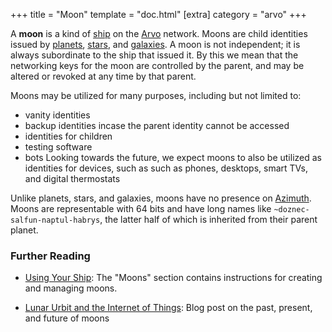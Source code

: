 +++ title = "Moon" template = "doc.html" [extra] category = "arvo" +++

A **moon** is a kind of [ship](/docs/glossary/ship) on the
[Arvo](/docs/glossary/arvo) network. Moons are child identities issued by
[planets](/docs/glossary/planet), [stars](/docs/glossary/stars), and
[galaxies](/docs/glossary/galaxy). A moon is not independent; it is always
subordinate to the ship that issued it. By this we mean that the networking keys
for the moon are controlled by the parent, and may be altered or revoked at any
time by that parent.

Moons may be utilized for many purposes, including but not limited to:
 - vanity identities
 - backup identities incase the parent identity cannot be accessed
 - identities for children
 - testing software
 - bots Looking towards the future, we expect moons to also be utilized as
identities for devices, such as such as phones, desktops, smart TVs, and digital
thermostats

Unlike planets, stars, and galaxies, moons have no presence on
[Azimuth](/docs/glossary/azimuth). Moons are representable with 64 bits and have
long names like `~doznec-salfun-naptul-habrys`, the latter half of which is
inherited from their parent planet.

### Further Reading

- [Using Your Ship](/using/os/getting-started#moons): The "Moons" section
  contains instructions for creating and managing moons.

- [Lunar Urbit and the Internet of Things](/blog/iot): Blog post on the past,
  present, and future of moons

